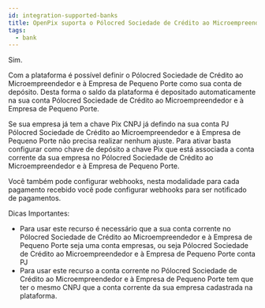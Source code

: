 ```yaml
---
id: integration-supported-banks
title: OpenPix suporta o Pólocred Sociedade de Crédito ao Microempreendedor e à Empresa de Pequeno Porte ?
tags:
  - bank
---
```


Sim.

Com a plataforma é possível definir o Pólocred Sociedade de Crédito ao Microempreendedor e à Empresa de Pequeno Porte como sua conta de depósito. Desta forma o saldo da plataforma é depositado automaticamente na sua conta Pólocred Sociedade de Crédito ao Microempreendedor e à Empresa de Pequeno Porte.

Se sua empresa já tem a chave Pix CNPJ já defindo na sua conta PJ Pólocred Sociedade de Crédito ao Microempreendedor e à Empresa de Pequeno Porte não precisa realizar nenhum ajuste. Para ativar basta configurar como chave de depósito a chave Pix que está associada a conta corrente da sua empresa no Pólocred Sociedade de Crédito ao Microempreendedor e à Empresa de Pequeno Porte.

Você também pode configurar webhooks, nesta modalidade para cada pagamento recebido você pode configurar webhooks para ser notificado de pagamentos.

Dicas Importantes:

- Para usar este recurso é necessário que a sua conta corrente no Pólocred Sociedade de Crédito ao Microempreendedor e à Empresa de Pequeno Porte seja uma conta empresas, ou seja Pólocred Sociedade de Crédito ao Microempreendedor e à Empresa de Pequeno Porte conta PJ
- Para usar este recurso a conta corrente no Pólocred Sociedade de Crédito ao Microempreendedor e à Empresa de Pequeno Porte tem que ter o mesmo CNPJ que a conta corrente da sua empresa cadastrada na plataforma.
